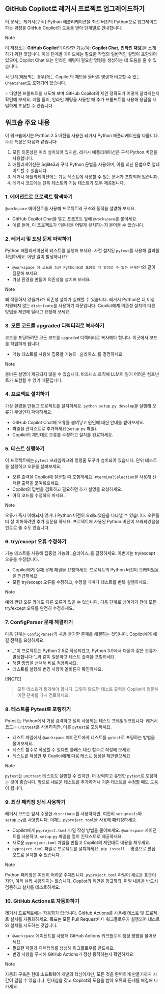 ## GitHub Copilot로 레거시 프로젝트 업그레이드하기

이 문서는 레거시(구식) Python 애플리케이션을 최신 버전의 Python으로 업그레이드하는 과정을 GitHub Copilot의 도움을 받아 단계별로 안내합니다.

> [!NOTE]
> 이 저장소는 **GitHub Copilot**의 다양한 기능(예: **Copilot Chat**, **인라인 채팅**)을 소개하기 위한 것입니다. 아래 단계별 가이드에는 필요한 작업의 일반적인 설명이 포함되어 있으며, Copilot Chat 또는 인라인 채팅이 필요한 명령을 생성하는 데 도움을 줄 수 있습니다.
>
> 각 단계(해당되는 경우)에는 Copilot의 제안을 올바른 명령과 비교할 수 있는 `Cheatsheet`도 포함되어 있습니다.
>
> 💡 다양한 프롬프트를 시도해 보며 GitHub Copilot의 제안 정확도가 어떻게 달라지는지 확인해 보세요. 예를 들어, 인라인 채팅을 사용할 때 추가 프롬프트를 사용해 응답을 세밀하게 조정할 수 있습니다.

## 워크숍 주요 내용

이 워크숍에서는 Python 2.5 버전을 사용한 레거시 Python 애플리케이션을 다룹니다. 주요 특징은 다음과 같습니다:

1. 모든 의존성은 미리 설치되어 있지만, 레거시 애플리케이션은 구식 Python 버전을 사용합니다.
1. 애플리케이션은 Sqlite3과 구식 Python 문법을 사용하며, 이를 최신 문법으로 업데이트할 수 있습니다.
1. 레거시 애플리케이션에는 기능 테스트에 사용할 수 있는 문서가 포함되어 있습니다.
1. 레거시 코드에는 단위 테스트와 기능 테스트가 모두 제공됩니다.


### 1. 에이전트로 프로젝트 탐색하기

`@workspace` 에이전트를 사용해 프로젝트의 구조와 동작을 설명해 보세요.

- GitHub Copilot Chat을 열고 프롬프트 앞에 `@workspace`를 붙이세요.
- 예를 들어, 이 프로젝트가 의존성을 어떻게 설치하는지 물어볼 수 있습니다.

### 2. 레거시 및 포팅 문제 파악하기

Python 애플리케이션의 테스트를 실행해 보세요. 사전 설치된 `pytest`를 사용해 결과를 확인하세요. 어떤 일이 발생하나요?

- `@workspace 이 코드를 최신 Python으로 포팅할 때 발생할 수 있는 문제는?`와 같이 질문해 보세요.
- 가상 환경을 만들어 의존성을 설치해 보세요.

> [!NOTE]
> 왜 작동하지 않을까요? 의존성 설치가 실패할 수 있습니다. 레거시 Python은 더 이상 지원되지 않는 `distribute`를 사용하기 때문입니다.
> Copilot에게 의존성 설치의 다른 방법을 제안해 달라고 요청해 보세요.


### 3. 모든 코드를 upgraded 디렉터리로 복사하기

코드를 포팅하려면 모든 코드를 `upgraded` 디렉터리로 복사해야 합니다. 이곳에서 코드를 작업하게 됩니다.

- 기능 테스트를 사용해 집중할 기능의 _슬라이스_를 결정하세요.

> [!NOTE]
> 올바른 설명이 제공되지 않을 수 있습니다. 비즈니스 로직에 LLM이 알기 어려운 컴포넌트가 포함될 수 있기 때문입니다.


### 4. 프로젝트 설치하기

가상 환경을 만들고 프로젝트를 설치하세요. `python setup.py develop`을 실행해 오류가 무엇인지 파악하세요.

- GitHub Copilot Chat에 오류를 붙여넣고 원인에 대한 안내를 받아보세요.
- 파일을 컨텍스트로 추가하세요(`setup.py` 파일).
- Copilot의 제안대로 오류를 수정하고 설치를 완료하세요.


### 5. 테스트 실행하기

이 프로젝트에는 `pytest` 프레임워크와 명령줄 도구가 설치되어 있습니다. 단위 테스트를 실행하고 오류를 살펴보세요.

- 오류 출력을 Copilot에 질문할 때 포함하세요. `#terminalSelection`을 사용해 선택한 출력을 붙여넣으세요.
- Copilot의 답변을 검토하고 필요하면 추가 설명을 요청하세요.
- 아직 코드를 수정하지 마세요.

> [!NOTE]
> 오류가 즉시 이해되지 않거나 Python 버전이 오래되었음을 나타낼 수 있습니다. 오류를 더 잘 이해하려면 추가 질문을 하세요. 프로젝트에 사용된 Python 버전이 오래되었음을 힌트로 줄 수도 있습니다.

### 6. try/except 오류 수정하기

기능 테스트를 사용해 집중할 기능의 _슬라이스_를 결정하세요. 이번에는 try/except 오류를 수정합니다.

- Copilot에게 실제 문제 해결을 요청하세요. 프로젝트의 Python 버전이 오래되었음을 언급하세요.
- 모든 try/except 오류를 수정하고, 수정할 때마다 테스트를 반복 실행하세요.

> [!NOTE]
> 예외 관련 오류 외에도 다른 오류가 있을 수 있습니다. 다음 단계로 넘어가기 전에 모든 try/except 오류를 완전히 수정하세요.


### 7. ConfigParser 문제 해결하기

다음 단계는 `ConfigParser`가 사용 불가한 문제를 해결하는 것입니다. Copilot에게 해결 전략을 요청하세요.

- _"이 프로젝트는 Python 2.5로 작성되었고, Python 3.9에서 다음과 같은 오류가 발생합니다:"_와 같이 질문하고 테스트 출력을 포함하세요.
- 해결 방법을 선택해 바로 적용하세요.
- 테스트를 실행해 변경 사항이 올바른지 확인하세요.

[!NOTE]
> 모든 테스트가 통과해야 합니다. 그렇지 않으면 테스트 출력을 Copilot에 질문해 이전 단계를 다시 검토하세요.


### 8. 테스트를 Pytest로 포팅하기

Pytest는 Python에서 가장 강력하고 널리 사용되는 테스트 프레임워크입니다. 레거시 코드는 `unittest`를 사용하지만, 이를 `pytest`로 포팅하세요.

- 테스트 파일에서 `@workspace` 에이전트에게 테스트를 `pytest`로 포팅하는 방법을 물어보세요.
- 테스트 함수로 작성할 수 있다면 클래스 대신 함수로 작성해 보세요.
- 테스트를 작성한 후 Copilot에게 다음 테스트 생성을 제안받으세요.

> [!NOTE]
> `pytest`는 `unittest` 테스트도 실행할 수 있지만, 더 강력하고 유연한 `pytest`로 포팅하는 것이 좋습니다. 앞으로 새로운 테스트를 추가하거나 기존 테스트를 수정할 때도 도움이 됩니다.

### 9. 최신 패키징 방식 사용하기

레거시 코드는 앞서 수정한 `distribute`를 사용하지만, 여전히 `setuptools`와 `setup.py`를 사용합니다. 이제는 `pyproject.toml`을 사용해 패키징하세요.

- Copilot에게 `pyproject.toml` 파일 작성 방법을 물어보세요. `@workspace` 에이전트를 사용하고, `setup.py` 파일을 열어 컨텍스트로 제공하세요.
- 새로운 `pyproject.toml` 파일을 만들고 Copilot의 제안대로 내용을 채우세요.
- `pyproject.toml` 파일로 프로젝트를 설치하세요. `pip install .` 명령으로 편집 모드로 설치할 수 있습니다.

> [!NOTE]
> Python 패키징은 여전히 어려운 주제입니다. `pyproject.toml` 파일이 새로운 표준이지만, 아직 널리 사용되지는 않습니다. Copilot의 제안을 참고하되, 파일 내용을 반드시 검증하고 설치를 테스트하세요.

### 10. GitHub Actions로 자동화하기

레거시 프로젝트에는 자동화가 없습니다. GitHub Actions를 사용해 테스트 및 프로젝트 설치를 자동화하세요. 목표는 모든 Pull Request마다 워크플로우가 실행되어 테스트와 설치를 시도하는 것입니다.

- `@workspace` 에이전트를 사용해 GitHub Actions 워크플로우 생성 방법을 물어보세요.
- 필요한 파일과 디렉터리를 생성해 워크플로우를 만드세요.
- 변경 사항을 푸시해 GitHub Actions가 정상 동작하는지 확인하세요.

> [!NOTE]
> 자동화 구축은 현대 소프트웨어 개발의 핵심이지만, 모든 것을 완벽하게 만들기까지 시간이 걸릴 수 있습니다.
> 인내심을 갖고 Copilot의 도움을 받아 오류와 문제를 해결해 나가세요.
